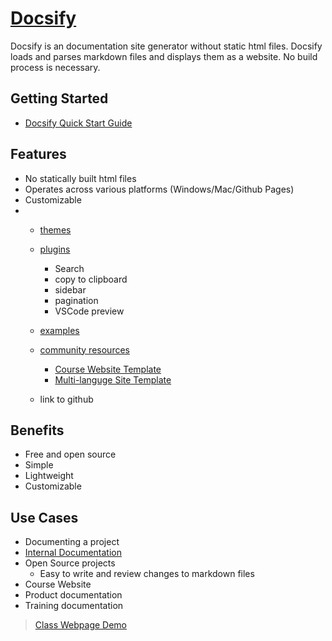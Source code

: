 # [Docsify](https://docsify.js.org/#/)

Docsify is an documentation site generator without static html files. Docsify loads and parses markdown files and 
displays them as a website. No build process is necessary.



## Getting  Started
- [Docsify Quick Start Guide](https://docsify.js.org/#/quickstart)

## Features
- No statically built html files
- Operates across various platforms (Windows/Mac/Github Pages)
- Customizable
- 
    - [themes](https://docsify.js.org/#/themes)
      
    - [plugins](https://docsify.js.org/#/awesome?id=plugins)
      - Search
      - copy to clipboard
      - sidebar
      - pagination
      - VSCode preview

    - [examples](https://docsify.js.org/#/awesome?id=showcase)
  
    - [community resources](https://docsify.js.org/#/awesome?id=community-resources)
        - [Course Website Template](https://hibbitts-design.github.io/docsify-open-course-starter-kit/#/)
        - [Multi-languge Site Template](https://docsify-this.net/?basePath=https://raw.githubusercontent.com/hibbitts-design/docsify-this-multilanguage-site/main&homepage=home.md&sidebar=true&loadSidebar=_sidebar.md&loadNavbar=_navbar.md&name=Multi-language%20Site#/README)
    - link to github

## Benefits
- Free and open source
- Simple
- Lightweight
- Customizable


## Use Cases
*  Documenting a project
*  [Internal Documentation](InternalDocumentation.md)
* Open Source projects
  * Easy to write and review changes to markdown files
* Course Website
* Product documentation
* Training documentation


> [Class Webpage Demo](https://jbjohnson2.github.io/docsifyDemo/#/)

